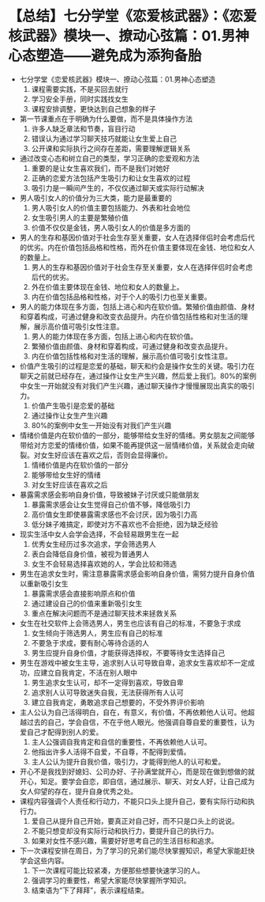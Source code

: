 # 【总结】七分学堂《恋爱核武器》：《恋爱核武器》模块一、撩动心弦篇：01.男神心态塑造——避免成为添狗备胎

-   七分学堂《恋爱核武器》模块一、撩动心弦篇：01.男神心态塑造
    1.  课程需要实践，不是买回去就行
    2.  学习安全手册，同时实践找女生
    3.  课程安排调整，更快达到自己想象的样子
-   第一节课重点在于明确为什么要做，而不是具体操作方法
    1.  许多人缺乏章法和节奏，盲目行动
    2.  错误认为通过学习聊天技巧就能让女生爱上自己
    3.  公开课和实际执行之间存在差距，需要理解逻辑关系
-   通过改变心态和树立自己的类型，学习正确的恋爱观和方法
    1.  重要的是让女生喜欢我们，而不是我们对她好
    2.  正确的恋爱方法包括产生吸引力和让女生喜欢的过程
    3.  吸引力是一瞬间产生的，不仅仅通过聊天或实际行动解决
-   男人吸引女人的价值分为三大类，能力是最重要的
    1.  男人吸引女人的价值主要包括能力、外表和社会地位
    2.  女生吸引男人的主要是繁殖价值
    3.  价值不仅仅是金钱，男人吸引女人的价值是多方面的
-   男人的生存和基因价值对于社会生存至关重要，女人在选择伴侣时会考虑后代的优劣。内在价值包括品格和性格，而外在价值主要体现在金钱、地位和女人的数量上。
    1.  男人的生存和基因价值对于社会生存至关重要，女人在选择伴侣时会考虑后代的优劣。
    2.  外在价值主要体现在金钱、地位和女人的数量上。
    3.  内在价值包括品格和性格，对于个人的吸引力也至关重要。
-   男人的能力体现在多方面，包括上进心和内在软价值。繁殖价值由颜值、身材和穿着构成，可通过健身和改变衣品提升。内在价值包括性格和对生活的理解，展示高价值可吸引女性注意。
    1.  男人的能力体现在多方面，包括上进心和内在软价值。
    2.  繁殖价值由颜值、身材和穿着构成，可通过健身和改变衣品提升。
    3.  内在价值包括性格和对生活的理解，展示高价值可吸引女性注意。
-   价值产生吸引的过程是恋爱的基础，聊天和约会是操作女生的关键。吸引力在聊天之前就已经存在，通过操作让女生产生兴趣，然后爱上我们。80%的案例中女生一开始就没有对我们产生兴趣，通过聊天操作才慢慢展现出真实的吸引力。
    1.  价值产生吸引是恋爱的基础
    2.  通过操作让女生产生兴趣
    3.  80%的案例中女生一开始没有对我们产生兴趣
-   情绪价值是内在软价值的一部分，能够带给女生好的情绪。男女朋友之间能够带给对方恋爱的情绪价值，如果不能再提供这一层情绪价值，关系就会走向破裂。对女生好应该在喜欢之后，否则会显得廉价。
    1.  情绪价值是内在软价值的一部分
    2.  能够带给女生好的情绪
    3.  对女生好应该在喜欢之后
-   暴露需求感会影响自身价值，导致被妹子讨厌或只能做朋友
    1.  暴露需求感会让女生觉得自己价值不够，降低吸引力
    2.  高价值女生即使暴露需求感也不会讨厌，因为吸引力高
    3.  低分妹子难搞定，即使对方不喜欢也不会拒绝，因为缺乏经验
-   现实生活中女人会学会选择，不会轻易跟男生在一起
    1.  优秀女生经历过多次追求，学会筛选男人
    2.  表白会降低自身价值，被视为普通男人
    3.  女生不会轻易选择喜欢她的人，学会比较和筛选
-   男生在追求女生时，需注意暴露需求感会影响自身价值，需努力提升自身价值以重新吸引女生
    1.  暴露需求感会直接影响原点和价值
    2.  通过建设自己的价值来重新吸引女生
    3.  重点在解决问题而不是通过聊天技术来拯救关系
-   女生在社交软件上会筛选男人，男生也应该有自己的标准，不要急于求成
    1.  女生倾向于筛选男人，男生应有自己的标准
    2.  不要急于求成，要有耐心等待合适的人
    3.  男生应提升自身价值，才能获得选择权，不要等待女生选择自己
-   男生在游戏中被女生主导，追求别人认可导致自卑，追求女生喜欢却不一定成功，应建立自我肯定，不活在别人眼中
    1.  男生追求女生认可，却不一定得到喜欢，导致自卑
    2.  追求别人认可导致迷失自我，无法获得所有人认可
    3.  建立自我肯定，勇敢追求自己想要的，不受外界评价影响
-   主人公认为自己活得明白，自在，有意义，有价值，不再依赖他人认可。他超越过去的自己，学会自信，不在乎他人眼光。他强调自尊自爱的重要性，认为爱自己才配得到别人的爱。
    1.  主人公强调自我肯定和自信的重要性，不再依赖他人认可。
    2.  他指出许多人活得不自爱，不自尊，不配得到爱情。
    3.  主人公认为提升自我价值，吸引力，才能得到他人的认可和爱。
-   开心不是我找到好媳妇、公司办好、子孙满堂就开心，而是现在做到想做的就开心，知足。要学会自恋，即自信，通过展示、聊天、对女人好，让自己成为女人仰望的存在，提升自身优秀之处。
-   课程内容强调个人责任和行动力，不能只口头上提升自己，要有实际行动和执行力。
    1.  爱自己从提升自己开始，要真正对自己好，而不只是口头上的说说。
    2.  不能只想变却没有实际行动和执行力，要提升自己的执行力。
    3.  如果对女性不感兴趣，需要好好思考自己的生活目标和追求。
-   下一次课程安排在周日，为了学习的兄弟们能尽快掌握知识，希望大家能赶快学会这些内容。
    1.  下一次课程可能比较紧凑，方便那些想要快速学习的人。
    2.  强调学习的重要性，希望大家能尽快掌握所学知识。
    3.  结束语为“下了拜拜”，表示课程结束。